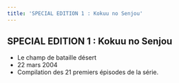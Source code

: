 ```yaml
---
title: 'SPECIAL EDITION 1 : Kokuu no Senjou'
---
```


SPECIAL EDITION 1 : Kokuu no Senjou
-----------------------------------

* Le champ de bataille désert
* 22 mars 2004
* Compilation des 21 premiers épisodes de la série.
